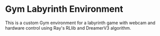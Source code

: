 # Gym Labyrinth Environment

This is a custom Gym environment for a labyrinth game with webcam and hardware control using Ray's RLlib and DreamerV3 algorithm.
